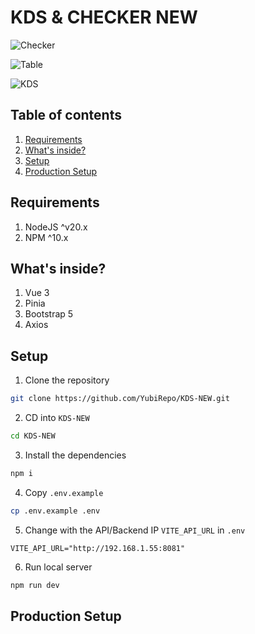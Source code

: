 # KDS & CHECKER NEW

![Checker](https://github.com/user-attachments/assets/b571da47-ca11-4c5c-b2ba-2e1808c7404b)

![Table](https://github.com/user-attachments/assets/7a6da9a2-3cfe-48d8-9077-101540161592)

![KDS](https://github.com/user-attachments/assets/a6430fd4-da92-4363-91f4-a185b76696e6)


## Table of contents
1. [Requirements](#requirements)
2. [What's inside?](#what-inside) 
3. [Setup](#setup)
4. [Production Setup](#production-setup)

## Requirements
1. NodeJS ^v20.x
2. NPM ^10.x

<h2 id="what-inside">What's inside?</h2>

1. Vue 3
2. Pinia
3. Bootstrap 5
4. Axios

## Setup
1. Clone the repository

  ```sh
  git clone https://github.com/YubiRepo/KDS-NEW.git
  ```
2. CD into `KDS-NEW`
 
  ```sh
  cd KDS-NEW
  ```

3. Install the dependencies

  ```sh
  npm i
  ```

4. Copy `.env.example`

  ```sh
  cp .env.example .env
  ```

5. Change with the API/Backend IP `VITE_API_URL` in `.env`

  ```env
  VITE_API_URL="http://192.168.1.55:8081"
  ```

6. Run local server

  ```sh
  npm run dev
  ```
   
<h2 id="production-setup">Production Setup</h2>

